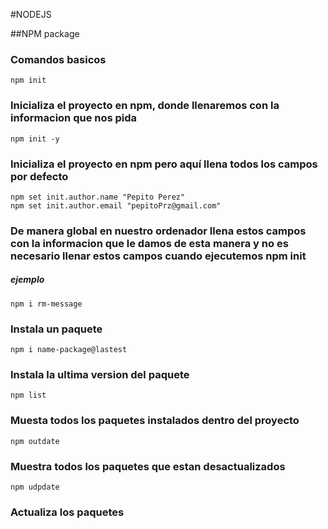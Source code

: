 #NODEJS

##NPM package

### Comandos basicos

```
npm init
```

### Inicializa el proyecto en npm, donde llenaremos con la informacion que nos pida

```
npm init -y
```

### Inicializa el proyecto en npm pero aquí llena todos los campos por defecto

```
npm set init.author.name "Pepito Perez"
npm set init.author.email "pepitoPrz@gmail.com"
```

### De manera global en nuestro ordenador llena estos campos con la informacion que le damos de esta manera y no es necesario llenar estos campos cuando ejecutemos npm init

##### ejemplo

```
npm i rm-message
```

### Instala un paquete

```
npm i name-package@lastest
```

### Instala la ultima version del paquete

```
npm list
```

### Muesta todos los paquetes instalados dentro del proyecto

```
npm outdate
```

### Muestra todos los paquetes que estan desactualizados

```
npm udpdate
```

### Actualiza los paquetes
